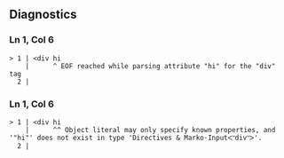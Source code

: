 ## Diagnostics
### Ln 1, Col 6
```marko
> 1 | <div hi
    |      ^ EOF reached while parsing attribute "hi" for the "div" tag
  2 |
```

### Ln 1, Col 6
```marko
> 1 | <div hi
    |      ^^ Object literal may only specify known properties, and '"hi"' does not exist in type 'Directives & Marko·Inputᐸʺdivʺᐳ'.
  2 |
```

